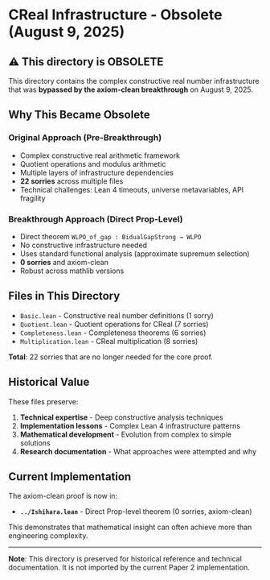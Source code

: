 # CReal Infrastructure - Obsolete (August 9, 2025)

## ⚠️ This directory is OBSOLETE

This directory contains the complex constructive real number infrastructure that was **bypassed by the axiom-clean breakthrough** on August 9, 2025.

## Why This Became Obsolete

### **Original Approach** (Pre-Breakthrough)
- Complex constructive real arithmetic framework
- Quotient operations and modulus arithmetic  
- Multiple layers of infrastructure dependencies
- **22 sorries** across multiple files
- Technical challenges: Lean 4 timeouts, universe metavariables, API fragility

### **Breakthrough Approach** (Direct Prop-Level)
- Direct theorem `WLPO_of_gap : BidualGapStrong → WLPO`
- No constructive infrastructure needed
- Uses standard functional analysis (approximate supremum selection)
- **0 sorries** and axiom-clean
- Robust across mathlib versions

## Files in This Directory

- `Basic.lean` - Constructive real number definitions (1 sorry)
- `Quotient.lean` - Quotient operations for CReal (7 sorries)  
- `Completeness.lean` - Completeness theorems (6 sorries)
- `Multiplication.lean` - CReal multiplication (8 sorries)

**Total**: 22 sorries that are no longer needed for the core proof.

## Historical Value

These files preserve:
1. **Technical expertise** - Deep constructive analysis techniques
2. **Implementation lessons** - Complex Lean 4 infrastructure patterns
3. **Mathematical development** - Evolution from complex to simple solutions
4. **Research documentation** - What approaches were attempted and why

## Current Implementation

The axiom-clean proof is now in:
- **`../Ishihara.lean`** - Direct Prop-level theorem (0 sorries, axiom-clean)

This demonstrates that mathematical insight can often achieve more than engineering complexity.

---

**Note**: This directory is preserved for historical reference and technical documentation. It is not imported by the current Paper 2 implementation.
